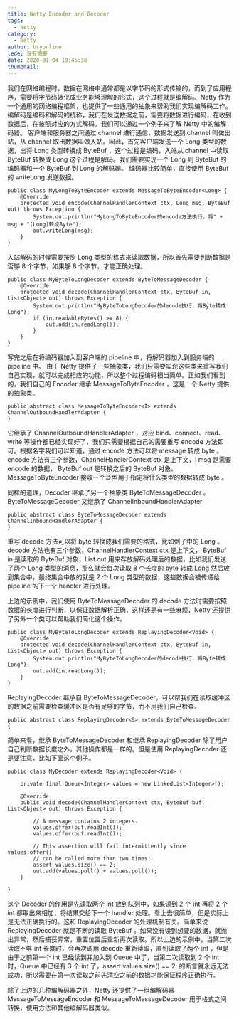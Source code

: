 ```yaml
---
title: Netty Encoder and Decoder
tags:
  - Netty
category:
  - Netty
author: bsyonline
lede: 没有摘要
date: 2020-01-04 19:45:38
thumbnail:
---
```



我们在网络编程时，数据在网络中通常都是以字节码的形式传输的，而到了应用程序，需要将字节码转化成业务能够理解的形式，这个过程就是编解码。Netty 作为一个通用的网络编程框架，也提供了一些通用的抽象来帮助我们实现编解码工作。
编解码是编码和解码的统称，我们在发送数据之前，需要将数据进行编码，在收到数据后，在按照对应的方式解码。我们可以通过一个例子来了解 Netty 中的编解码器。
客户端和服务器之间通过 channel 进行通信，数据发送到 channel 叫做出站，从 channel 取出数据叫做入站。因此，首先客户端发送一个 Long 类型的数据，出将 Long 类型转换成 ByteBuf ，这个过程是编码，入站从 channel 中读取 ByteBuf 转换成 Long 这个过程是解码。我们需要实现一个 Long 到 ByteBuf 的编码器和一个 ByteBuf 到 Long 的解码器。
编码器比较简单，直接使用 ByteBuf 的 writeLong 发送数据。
```
public class MyLongToByteEncoder extends MessageToByteEncoder<Long> {
    @Override
    protected void encode(ChannelHandlerContext ctx, Long msg, ByteBuf out) throws Exception {
        System.out.println("MyLongToByteEncoder的encode方法执行，将" + msg + "(Long)转成Byte");
        out.writeLong(msg);
    }
}
```

入站解码的时候需要按照 Long 类型的格式来读取数据，所以首先需要判断数据是否够 8 个字节，如果够 8 个字节，才能正确处理。

```
public class MyByteToLongDecoder extends ByteToMessageDecoder {
    @Override
    protected void decode(ChannelHandlerContext ctx, ByteBuf in, List<Object> out) throws Exception {
        System.out.println("MyByteToLongDecoder的decode执行，将Byte转成Long");
        if (in.readableBytes() >= 8) {
            out.add(in.readLong());
        }
    }
}
```

写完之后在将编码器加入到客户端的 pipeline 中，将解码器加入到服务端的 pipeline 中。
由于 Netty 提供了一些抽象类，我们只需要实现这些类来重写我们自己实现，就可以完成相应的功能，所以整个过程编码相当简单。正如我们看到的，我们自己的 Encoder 继承 MessageToByteEncoder ，这是一个 Netty 提供的抽象类。

```
public abstract class MessageToByteEncoder<I> extends ChannelOutboundHandlerAdapter {
}
```

它继承了 ChannelOutboundHandlerAdapter ，对应 bind、connect、read、write 等操作都已经实现好了，我们只需要根据自己的需要重写 encode 方法即可。根据名字我们可以知道，通过 encode 方法可以将 message 转成 byte 。encode 方法有三个参数，ChannelHandlerContext ctx 是上下文，I msg 是需要 encode 的数据， ByteBuf out 是转换之后的 ByteBuf 对象。MessageToByteEncoder 接收一个泛型用于指定将什么类型的数据转成 byte 。

同样的道理，Decoder 继承了另一个抽象类 ByteToMessageDecoder 。ByteToMessageDecoder 又继承了 ChannelInboundHandlerAdapter
```
public abstract class ByteToMessageDecoder extends ChannelInboundHandlerAdapter {
}
```
重写 decode 方法可以将 byte 转换成我们需要的格式，比如例子中的 Long 。decode 方法也有三个参数，ChannelHandlerContext ctx 是上下文， ByteBuf in 是读取的 ByteBuf 对象，List<Object> out 用来存放解码处理后的数据，比如我们发送了两个 Long 类型的消息，那么就会每次读取 8 个长度的 byte 转成 Long 然后放到集合中，最终集合中放的就是 2 个 Long 类型的数据，这些数据会被传递给 pipeline 的下一个 handler 进行处理。

上边的示例中，我们使用 ByteToMessageDecoder 的 decode 方法时需要按照数据的长度进行判断，以保证数据解析正确，这样还是有一些麻烦，Netty 还提供了另外一个类可以帮助我们简化这个操作。
```
public class MyByteToLongDecoder extends ReplayingDecoder<Void> {
    @Override
    protected void decode(ChannelHandlerContext ctx, ByteBuf in, List<Object> out) throws Exception {
        System.out.println("MyByteToLongDecoder的decode执行，将Byte转成Long");
        out.add(in.readLong());
    }
}
```
ReplayingDecoder 继承自 ByteToMessageDecoder，可以帮我们在读取缓冲区的数据之前需要检查缓冲区是否有足够的字节，而不用我们自己检查。
```
public abstract class ReplayingDecoder<S> extends ByteToMessageDecoder {
```
简单来看，继承 ByteToMessageDecoder 和继承 ReplayingDecoder 除了用户自己判断数据长度之外，其他操作都是一样的。但是使用 ReplayingDecoder 还是要注意，比如下面这个例子。
```
public class MyDecoder extends ReplayingDecoder<Void> {

    private final Queue<Integer> values = new LinkedList<Integer>();

    @Override
    public void decode(ChannelHandlerContext ctx, ByteBuf buf, List<Object> out) throws Exception {

        // A message contains 2 integers.
        values.offer(buf.readInt());
        values.offer(buf.readInt());

        // This assertion will fail intermittently since values.offer()
        // can be called more than two times!
        assert values.size() == 2;
        out.add(values.poll() + values.poll());
    }

}
```

这个 Decoder 的作用是先读取两个 int 放到队列中，如果读到 2 个 int 再将 2 个 int 都取出来相加，将结果交给下一个 handler 处理。看上去很简单，但是实际上是无法正确执行的。这和 ReplayingDecoder 的处理机制有关。简单来说 ReplayingDecoder 就是不断的读取 ByteBuf ，如果没有读到想要的数据，就抛出异常，然后捕获异常，重置位置后重新再次读取。所以上边的示例中，当第二次读取不够 int 长度时，会再次调用 decode 重新读取，直到读取了两个 int ，但是由于之前第一个 int 已经读到并加入到 Queue<Integer> 中了，当第二次读取到 2 个 int 时，Queue<Integer> 中已经有 3 个 int 了，assert values.size() == 2; 的断言就永远无法成功，所以需要在第一次读取之前先清空之前的数据才能保证程序正确执行。

除了上边的几种编解码器之外，Netty 还提供了一组编解码器 MessageToMessageEncoder 和 MessageToMessageDecoder 用于格式之间转换，使用方法和其他编解码器类似。